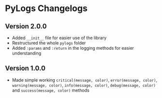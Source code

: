 # PyLogs Changelogs
## Version 2.0.0
- Added `__init__` file for easier use of the library
- Restructured the whole `pylogs` folder
- Added `:params` and `:return` in the logging methods for easier understanding
## Version 1.0.0
- Made simple working `critical(message, color)`, `error(message, color)`, `warning(message, color)`, `info(message, color)`, `debug(message, color)` and `success(message, color)` methods
